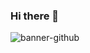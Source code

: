 ### Hi there 👋
![banner-github](https://user-images.githubusercontent.com/89361975/167210600-3e1a4d09-06d6-4874-a9fc-385c32986d0d.png)


<!--
**JoGaleano/JoGaleano** is a ✨ _special_ ✨ repository because its `README.md` (this file) appears on your GitHub profile.

Here are some ideas to get you started:

- 🔭 I’m currently working on ...
- 🌱 I’m currently learning ...
- 👯 I’m looking to collaborate on ...
- 🤔 I’m looking for help with ...
- 💬 Ask me about ...
- 📫 How to reach me: ...
- 😄 Pronouns: ...
- ⚡ Fun fact: ...
-->

